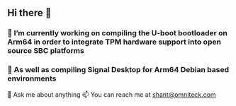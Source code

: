 ## Hi there 👋
### 🔭 I’m currently working on compiling the U-boot bootloader on Arm64 in order to integrate TPM hardware support into open source SBC platforms

### 🔭 As well as compiling Signal Desktop for Arm64 Debian based environments

💬 Ask me about anything
📫 You can reach me at shant@omniteck.com

<!--
**0mniteck/0mniteck** is a ✨ _special_ ✨ repository because its `README.md` (this file) appears on your GitHub profile.

Here are some ideas to get you started:

- 
- 🌱 I’m currently learning ...
- 👯 I’m looking to collaborate on ...
- 🤔 I’m looking for help with ...
- : ...
- 😄 Pronouns: ...
- ⚡ Fun fact: ...
-->
